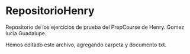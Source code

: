 # RepositorioHenry
Repositorio de los ejercicios de prueba del PrepCourse de Henry. 
Gomez lucia Guadalupe.

Hemos editado este archivo, agregando carpeta y documento txt.
